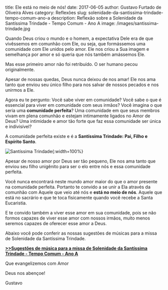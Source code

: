 ﻿title: Ele está no meio de nós!
date: 2017-06-05
author: Gustavo Furtado de Oliveira Alves
category: Reflexões
slug: solenidade-da-santissima-trindade-tempo-comum-ano-a
description: Reflexão sobre a Solenidade da Santíssima Trindade - Tempo Comum - Ano A
image: /images/santissima-trindade.jpg

Quando Deus criou o mundo e o homem, a expectativa Dele era de que vivêssemos em comunhão com Ele,
ou seja, que formássemos uma comunidade com Ele unidos pelo amor.
Ele nos criou a Sua imagem e semelhança por amor e só queria que nós também amássemos Ele.

Mas esse primeiro amor não foi retribuído.
O ser humano pecou originalmente.

Apesar de nossas quedas, Deus nunca deixou de nos amar!
Ele nos ama tanto que enviou seu único filho para nos salvar de nossos pecados e nos unirmos a Ele.

Agora eu te pergunto: Você sabe viver em comunidade?
Você sabe o que é essencial para viver em comunidade com seus irmãos?
Você imagina o que seria uma **comunidade perfeita**?
Uma comunidade em que seus membros vivam em plena comunhão
e estejam intimamente ligados no Amor de Deus?
Uma intimidade e amor tão forte que faz essa comunidade ser única e indivisível?

A comunidade perfeita existe e é a **Santíssima Trindade: Pai, Filho e Espírito Santo**.

![Santíssima Trindade](/images/santissima-trindade.jpg){:width=100%}

Apesar de nosso amor por Deus ser tão pequeno,
Ele nos ama tanto que enviou seu filho unigênito para ser o elo entre nós
e essa comunidade perfeita.

Você nunca encontrará neste mundo amor maior do que o amor presente na comunidade perfeita.
Portanto te convido a se unir a Ela através da comunhão com Aquele que veio até nós
e **está no meio de nós**.
Aquele que está no sacrário e que te toca fisicamente quando você recebe a Santa Eucaristia.

E te convido também a viver esse amor em sua comunidade,
pois se não formos capazes de viver esse amor com nossos irmãos,
muito menos seremos capazes de oferecer esse amor a Deus.

Abaixo você pode conferir as nossas sugestões de músicas para a missa
de Solenidade da Santíssima Trindade.

**[>>Sugestões de música para a missa de Solenidade da Santíssima Trindade - Tempo Comum - Ano A](http://musicasparamissa.com.br/sugestoes-para/solenidade-da-santissima-trindade-tempo-comum-ano-a)**

Que evangelizemos com Amor

Deus nos abençoe!

Gustavo
